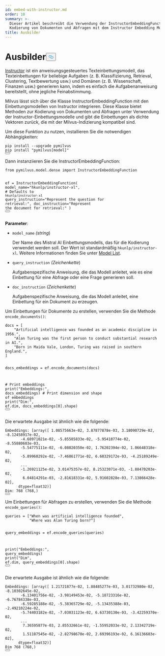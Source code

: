 ```yaml
---
id: embed-with-instructor.md
order: 10
summary: >-
  Dieser Artikel beschreibt die Verwendung der InstructorEmbeddingFunction zur
  Kodierung von Dokumenten und Abfragen mit dem Instructor Embedding Model.
title: Ausbilder
---
```

<h1 id="Instructor" class="common-anchor-header">Ausbilder<button data-href="#Instructor" class="anchor-icon" translate="no">
      <svg translate="no"
        aria-hidden="true"
        focusable="false"
        height="20"
        version="1.1"
        viewBox="0 0 16 16"
        width="16"
      >
        <path
          fill="#0092E4"
          fill-rule="evenodd"
          d="M4 9h1v1H4c-1.5 0-3-1.69-3-3.5S2.55 3 4 3h4c1.45 0 3 1.69 3 3.5 0 1.41-.91 2.72-2 3.25V8.59c.58-.45 1-1.27 1-2.09C10 5.22 8.98 4 8 4H4c-.98 0-2 1.22-2 2.5S3 9 4 9zm9-3h-1v1h1c1 0 2 1.22 2 2.5S13.98 12 13 12H9c-.98 0-2-1.22-2-2.5 0-.83.42-1.64 1-2.09V6.25c-1.09.53-2 1.84-2 3.25C6 11.31 7.55 13 9 13h4c1.45 0 3-1.69 3-3.5S14.5 6 13 6z"
        ></path>
      </svg>
    </button></h1><p><a href="https://instructor-embedding.github.io/">Instructor</a> ist ein anweisungsgesteuertes Texteinbettungsmodell, das Texteinbettungen für beliebige Aufgaben (z. B. Klassifizierung, Retrieval, Clustering, Textbewertung usw.) und Domänen (z. B. Wissenschaft, Finanzen usw.) generieren kann, indem es einfach die Aufgabenanweisung bereitstellt, ohne jegliche Feinabstimmung.</p>
<p>Milvus lässt sich über die Klasse InstructorEmbeddingFunction mit den Einbettungsmodellen von Instructor integrieren. Diese Klasse bietet Methoden zur Kodierung von Dokumenten und Abfragen unter Verwendung der Instructor-Einbettungsmodelle und gibt die Einbettungen als dichte Vektoren zurück, die mit der Milvus-Indizierung kompatibel sind.</p>
<p>Um diese Funktion zu nutzen, installieren Sie die notwendigen Abhängigkeiten:</p>
<pre><code translate="no" class="language-python">pip install --upgrade pymilvus
pip install <span class="hljs-string">&quot;pymilvus[model]&quot;</span>
<button class="copy-code-btn"></button></code></pre>
<p>Dann instanziieren Sie die InstructorEmbeddingFunction:</p>
<pre><code translate="no" class="language-python"><span class="hljs-keyword">from</span> pymilvus.model.dense <span class="hljs-keyword">import</span> InstructorEmbeddingFunction

ef = InstructorEmbeddingFunction(
    model_name=<span class="hljs-string">&quot;hkunlp/instructor-xl&quot;</span>, <span class="hljs-comment"># Defaults to `hkunlp/instructor-xl`</span>
    query_instruction=<span class="hljs-string">&quot;Represent the question for retrieval:&quot;</span>,
    doc_instruction=<span class="hljs-string">&quot;Represent the document for retrieval:&quot;</span>
)
<button class="copy-code-btn"></button></code></pre>
<p><strong>Parameter</strong>:</p>
<ul>
<li><p><code translate="no">model_name</code> <em>(string</em>)</p>
<p>Der Name des Mistral AI Einbettungsmodells, das für die Kodierung verwendet werden soll. Der Wert ist standardmäßig <code translate="no">hkunlp/instructor-xl</code>. Weitere Informationen finden Sie unter <a href="https://github.com/xlang-ai/instructor-embedding?tab=readme-ov-file#model-list">Model List</a>.</p></li>
<li><p><code translate="no">query_instruction</code> <em>(Zeichenkette</em>)</p>
<p>Aufgabenspezifische Anweisung, die das Modell anleitet, wie es eine Einbettung für eine Abfrage oder eine Frage generieren soll.</p></li>
<li><p><code translate="no">doc_instruction</code> <em>(Zeichenkette</em>)</p>
<p>Aufgabenspezifische Anweisung, die das Modell anleitet, eine Einbettung für ein Dokument zu erzeugen.</p></li>
</ul>
<p>Um Einbettungen für Dokumente zu erstellen, verwenden Sie die Methode <code translate="no">encode_documents()</code>:</p>
<pre><code translate="no" class="language-python">docs = [
    <span class="hljs-string">&quot;Artificial intelligence was founded as an academic discipline in 1956.&quot;</span>,
    <span class="hljs-string">&quot;Alan Turing was the first person to conduct substantial research in AI.&quot;</span>,
    <span class="hljs-string">&quot;Born in Maida Vale, London, Turing was raised in southern England.&quot;</span>,
]

docs_embeddings = ef.encode_documents(docs)

<span class="hljs-comment"># Print embeddings</span>
<span class="hljs-built_in">print</span>(<span class="hljs-string">&quot;Embeddings:&quot;</span>, docs_embeddings)
<span class="hljs-comment"># Print dimension and shape of embeddings</span>
<span class="hljs-built_in">print</span>(<span class="hljs-string">&quot;Dim:&quot;</span>, ef.dim, docs_embeddings[<span class="hljs-number">0</span>].shape)
<button class="copy-code-btn"></button></code></pre>
<p>Die erwartete Ausgabe ist ähnlich wie die folgende:</p>
<pre><code translate="no" class="language-python">Embeddings: [array([ <span class="hljs-number">1.08575663e-02</span>, <span class="hljs-number">3.87877878e-03</span>, <span class="hljs-number">3.18090729e-02</span>, -<span class="hljs-number">8.12458917e-02</span>,
       -<span class="hljs-number">4.68971021e-02</span>, -<span class="hljs-number">5.85585833e-02</span>, -<span class="hljs-number">5.95418774e-02</span>, -<span class="hljs-number">8.55880603e-03</span>,
       -<span class="hljs-number">5.54775111e-02</span>, -<span class="hljs-number">6.08020350e-02</span>, <span class="hljs-number">1.76202394e-02</span>, <span class="hljs-number">1.06648318e-02</span>,
       -<span class="hljs-number">5.89960292e-02</span>, -<span class="hljs-number">7.46861771e-02</span>, <span class="hljs-number">6.60329172e-03</span>, -<span class="hljs-number">4.25189249e-02</span>,
       ...
       -<span class="hljs-number">1.26921125e-02</span>, <span class="hljs-number">3.01475357e-02</span>, <span class="hljs-number">8.25323071e-03</span>, -<span class="hljs-number">1.88470203e-02</span>,
        <span class="hljs-number">6.04814291e-03</span>, -<span class="hljs-number">2.81618331e-02</span>, <span class="hljs-number">5.91602828e-03</span>, <span class="hljs-number">7.13866428e-02</span>],
      dtype=float32)]
Dim: <span class="hljs-number">768</span> (<span class="hljs-number">768</span>,)
<button class="copy-code-btn"></button></code></pre>
<p>Um Einbettungen für Abfragen zu erstellen, verwenden Sie die Methode <code translate="no">encode_queries()</code>:</p>
<pre><code translate="no" class="language-python">queries = [<span class="hljs-string">&quot;When was artificial intelligence founded&quot;</span>,
           <span class="hljs-string">&quot;Where was Alan Turing born?&quot;</span>]

query_embeddings = ef.encode_queries(queries)

<span class="hljs-built_in">print</span>(<span class="hljs-string">&quot;Embeddings:&quot;</span>, query_embeddings)
<span class="hljs-built_in">print</span>(<span class="hljs-string">&quot;Dim&quot;</span>, ef.dim, query_embeddings[<span class="hljs-number">0</span>].shape)
<button class="copy-code-btn"></button></code></pre>
<p>Die erwartete Ausgabe ist ähnlich wie die folgende:</p>
<pre><code translate="no" class="language-python">Embeddings: [array([ <span class="hljs-number">1.21721877e-02</span>, <span class="hljs-number">1.88485277e-03</span>, <span class="hljs-number">3.01732980e-02</span>, -<span class="hljs-number">8.10302645e-02</span>,
       -<span class="hljs-number">6.13401756e-02</span>, -<span class="hljs-number">3.98149453e-02</span>, -<span class="hljs-number">5.18723316e-02</span>, -<span class="hljs-number">6.76784338e-03</span>,
       -<span class="hljs-number">6.59285188e-02</span>, -<span class="hljs-number">5.38365729e-02</span>, -<span class="hljs-number">5.13435388e-03</span>, -<span class="hljs-number">2.49210224e-02</span>,
       -<span class="hljs-number">5.74403182e-02</span>, -<span class="hljs-number">7.03031123e-02</span>, <span class="hljs-number">6.63730130e-03</span>, -<span class="hljs-number">3.42259370e-02</span>,
       ...
        <span class="hljs-number">7.36595877e-03</span>, <span class="hljs-number">2.85532661e-02</span>, -<span class="hljs-number">1.55952033e-02</span>, <span class="hljs-number">2.13342719e-02</span>,
        <span class="hljs-number">1.51187545e-02</span>, -<span class="hljs-number">2.82798670e-02</span>, <span class="hljs-number">2.69396193e-02</span>, <span class="hljs-number">6.16136603e-02</span>],
      dtype=float32)]
Dim <span class="hljs-number">768</span> (<span class="hljs-number">768</span>,)
<button class="copy-code-btn"></button></code></pre>
